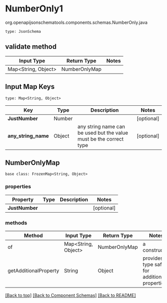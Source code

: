 # NumberOnly1
org.openapijsonschematools.components.schemas.NumberOnly.java
```
type: JsonSchema
```

## validate method
| Input Type | Return Type | Notes |
| ---------- | ----------- | ----- |
| Map<String, Object> | NumberOnlyMap | |

## Input Map Keys
```
type: Map<String, Object>
```
Key | Type |  Description | Notes
------------ | ------------- | ------------- | -------------
**JustNumber** | Number |  | [optional]
**any_string_name** | Object | any string name can be used but the value must be the correct type | [optional]

## NumberOnlyMap
```
base class: FrozenMap<String, Object>
```

### properties
Property | Type | Description | Notes
-------- | ---- | ----------- | -----
**JustNumber** |  |  | [optional]

### methods
Method | Input Type | Return Type | Notes
------ | ---------- | ----------- | ------
of | Map<String, Object> | NumberOnlyMap | a constructor
getAdditionalProperty | String | Object | provides type safety for additional properties

[[Back to top]](#top) [[Back to Component Schemas]](../../../README.md#Component-Schemas) [[Back to README]](../../../README.md)
